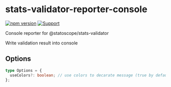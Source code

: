# stats-validator-reporter-console

[![npm version](https://badge.fury.io/js/%40statoscope%2Fstats-validator-reporter-console.svg)](https://badge.fury.io/js/%40statoscope%2Fstats-validator-reporter-console)
[![Support](https://img.shields.io/badge/-Support-blue)](https://opencollective.com/statoscope)

Console reporter for @statoscope/stats-validator

Write validation result into console

## Options

```ts
type Options = {
  useColors?: boolean; // use colors to decarate message (true by default)
};
```
